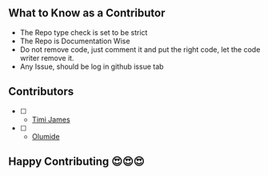## What to Know as a Contributor

- The Repo type check is set to be strict
- The Repo is Documentation Wise
- Do not remove code, just comment it and put the right code, let the code writer remove it.
- Any Issue, should be log in github issue tab

## Contributors

- [ ] - [Timi James](https://github.com/tjdibbs)
- [ ] - [Olumide](https://github.com/)

## Happy Contributing 😍😍😍
